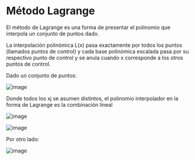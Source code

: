 # Método Lagrange

El método de Lagrange es una forma de presentar el polinomio que interpola un conjunto de puntos dado.

La interpolación polinómica L(x) pasa exactamente por todos los puntos (llamados puntos de control) y cada base polinómica escalada pasa por su respectivo punto de control y se anula cuando x corresponde a los otros puntos de control. 

Dado un conjunto de puntos:

![image](https://github.com/22030130/Numerical-Methods-/assets/147437999/5173157a-90f1-462b-a149-2ceb06433ebe)

Donde todos los xj se asumen distintos, el polinomio interpolador en la forma de Lagrange es la combinación lineal

![image](https://github.com/22030130/Numerical-Methods-/assets/147437999/704bb154-2724-4647-8c06-a72cbc9bf473)

![image](https://github.com/22030130/Numerical-Methods-/assets/147437999/d4ddc1c7-15cb-400e-901f-8d857f942082)

Por otro lado:

![image](https://github.com/22030130/Numerical-Methods-/assets/147437999/8e261411-988e-4525-a6da-588194d2bda6)



